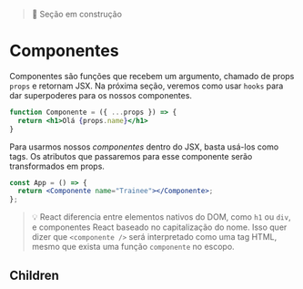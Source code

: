 > 🚧 Seção em construção

# Componentes

Componentes são funções que recebem um argumento, chamado de props `props` e
retornam JSX. Na próxima seção, veremos como usar `hooks` para dar superpoderes
para os nossos componentes.

```jsx
function Componente = ({ ...props }) => {
  return <h1>Olá {props.name}</h1>
}
```

Para usarmos nossos _componentes_ dentro do JSX, basta usá-los como tags. Os
atributos que passaremos para esse componente serão transformados em props.

```jsx
const App = () => {
  return <Componente name="Trainee"></Componente>;
};
```

> 💡 React diferencia entre elementos nativos do DOM, como `h1` ou `div`, e
> componentes React baseado no capitalização do nome. Isso quer dizer que
> `<componente />` será interpretado como uma tag HTML, mesmo que exista uma
> função `componente` no escopo.

## Children
